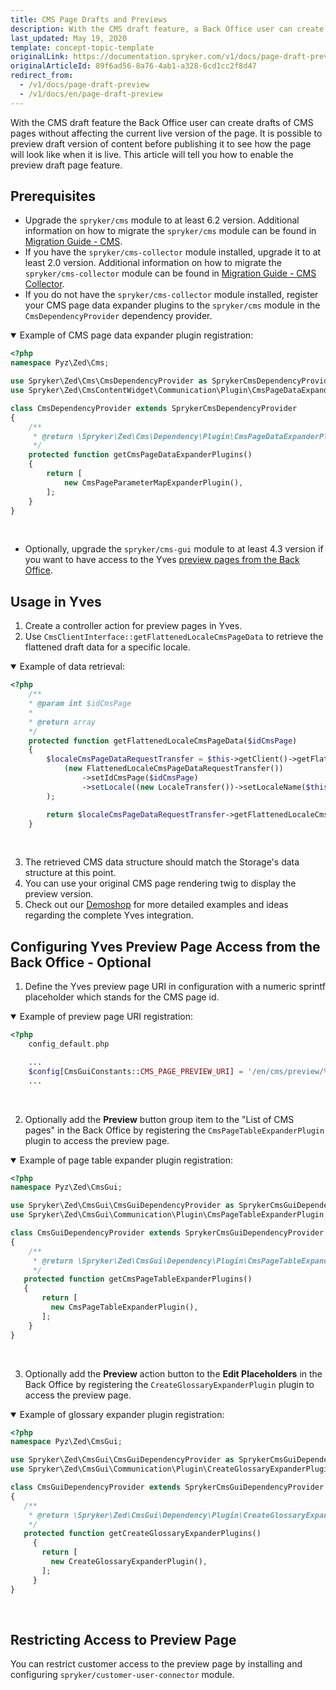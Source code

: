 ```yaml
---
title: CMS Page Drafts and Previews
description: With the CMS draft feature, a Back Office user can create drafts of CMS pages without affecting the current live version of the page.
last_updated: May 19, 2020
template: concept-topic-template
originalLink: https://documentation.spryker.com/v1/docs/page-draft-preview
originalArticleId: 89f6ad56-8a76-4ab1-a328-6cd1cc2f8d47
redirect_from:
  - /v1/docs/page-draft-preview
  - /v1/docs/en/page-draft-preview
---
```


With the CMS draft feature the Back Office user can create drafts of CMS pages without affecting the current live version of the page. It is possible to preview draft version of content before publishing it to see how the page will look like when it is live. This article will tell you how to enable the preview draft page feature.

## Prerequisites
* Upgrade the `spryker/cms` module to at least 6.2 version. Additional information on how to migrate the `spryker/cms` module can be found in [Migration Guide - CMS](/docs/pbc/all/content-management-system/{{page.version}}/install-and-upgrade/upgrade-modules/upgrade-the-cms-module.html).
* If you have the `spryker/cms-collector` module installed, upgrade it to at least 2.0 version. Additional information on how to migrate the `spryker/cms-collector` module can be found in [Migration Guide - CMS Collector](/docs/pbc/all/content-management-system/{{page.version}}/install-and-upgrade/upgrade-modules/upgrade-the-cmscollector-module.html).
* If you do not have the `spryker/cms-collector` module installed, register your CMS page data expander plugins to the `spryker/cms` module in the `CmsDependencyProvider` dependency provider.

<details open>
<summary markdown='span'>Example of CMS page data expander plugin registration:</summary>

```php
<?php
namespace Pyz\Zed\Cms;

use Spryker\Zed\Cms\CmsDependencyProvider as SprykerCmsDependencyProvider;
use Spryker\Zed\CmsContentWidget\Communication\Plugin\CmsPageDataExpander\CmsPageParameterMapExpanderPlugin;

class CmsDependencyProvider extends SprykerCmsDependencyProvider
{
    /**
     * @return \Spryker\Zed\Cms\Dependency\Plugin\CmsPageDataExpanderPluginInterface[]
     */
    protected function getCmsPageDataExpanderPlugins()
    {
        return [
            new CmsPageParameterMapExpanderPlugin(),
        ];
    }
}
```

<br>
</details>

* Optionally, upgrade the `spryker/cms-gui` module to at least 4.3 version if you want to have access to the Yves [preview pages from the Back Office](/docs/scos/user/back-office-user-guides/{{page.version}}/content/pages/managing-cms-pages.html#previewing-cms-pages).

## Usage in Yves
1. Create a controller action for preview pages in Yves.
2. Use `CmsClientInterface::getFlattenedLocaleCmsPageData` to retrieve the flattened draft data for a specific locale.

<details open>
<summary markdown='span'>Example of data retrieval:</summary>

```php
<?php
    /**
    * @param int $idCmsPage
    *
    * @return array
    */
    protected function getFlattenedLocaleCmsPageData($idCmsPage)
    {
        $localeCmsPageDataRequestTransfer = $this->getClient()->getFlattenedLocaleCmsPageData(
            (new FlattenedLocaleCmsPageDataRequestTransfer())
                ->setIdCmsPage($idCmsPage)
                ->setLocale((new LocaleTransfer())->setLocaleName($this->getLocale()))
        );

        return $localeCmsPageDataRequestTransfer->getFlattenedLocaleCmsPageData();
    }
```

<br>
</details>

3. The retrieved CMS data structure should match the Storage's data structure at this point.
4. You can use your original CMS page rendering twig to display the preview version.
5. Check out our [Demoshop](https://github.com/spryker/demoshop) for more detailed examples and ideas regarding the complete Yves integration.

## Configuring Yves Preview Page Access from the Back Office - Optional

1. Define the Yves preview page URI in configuration with a numeric sprintf placeholder which stands for the CMS page id.

<details open>
<summary markdown='span'>Example of preview page URI registration:</summary>

```php
<?php
    config_default.php

    ...
    $config[CmsGuiConstants::CMS_PAGE_PREVIEW_URI] = '/en/cms/preview/%d';
    ...
```

<br>
</details>

2. Optionally add the **Preview** button group item to the "List of CMS pages" in the Back Office by registering the `CmsPageTableExpanderPlugin` plugin to access the preview page.

<details open>
<summary markdown='span'>Example of page table expander plugin registration:</summary>

```php
<?php
namespace Pyz\Zed\CmsGui;

use Spryker\Zed\CmsGui\CmsGuiDependencyProvider as SprykerCmsGuiDependencyProvider;
use Spryker\Zed\CmsGui\Communication\Plugin\CmsPageTableExpanderPlugin;

class CmsGuiDependencyProvider extends SprykerCmsGuiDependencyProvider
{
    /**
     * @return \Spryker\Zed\CmsGui\Dependency\Plugin\CmsPageTableExpanderPluginInterface[]
     */
   protected function getCmsPageTableExpanderPlugins()
   {
       return [
         new CmsPageTableExpanderPlugin(),
       ];
    }
}
```

<br>
</details>

3. Optionally add the **Preview** action button to the **Edit Placeholders** in the Back Office by registering the `CreateGlossaryExpanderPlugin` plugin to access the preview page.

<details open>
<summary markdown='span'>Example of glossary expander plugin registration:</summary>

```php
<?php
namespace Pyz\Zed\CmsGui;

use Spryker\Zed\CmsGui\CmsGuiDependencyProvider as SprykerCmsGuiDependencyProvider;
use Spryker\Zed\CmsGui\Communication\Plugin\CreateGlossaryExpanderPlugin;

class CmsGuiDependencyProvider extends SprykerCmsGuiDependencyProvider
{
   /**
    * @return \Spryker\Zed\CmsGui\Dependency\Plugin\CreateGlossaryExpanderPluginInterface[]
    */
   protected function getCreateGlossaryExpanderPlugins()
     {
       return [
         new CreateGlossaryExpanderPlugin(),
       ];
     }
}
```

<br>
</details>

## Restricting Access to Preview Page
You can restrict customer access to the preview page by installing and configuring `spryker/customer-user-connector` module.

<!-- Last review date: Sep 22, 2017 -->

